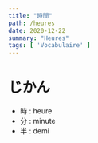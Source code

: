 ```yaml
---
title: "時間"
path: /heures
date: 2020-12-22
summary: "Heures"
tags: [ 'Vocabulaire' ]
---
```


# じかん

- 時 : heure
- 分 : minute
- 半 : demi